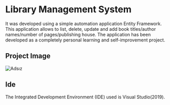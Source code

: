# Library Management System

It was developed using a simple automation application Entity Framework. This application allows to list, delete, update and add book titles/author names/number of pages/publishing house. The application has been developed as a completely personal learning and self-improvement project.

## Project Image
![Adsız](https://github.com/user-attachments/assets/3ac15ea6-1821-4a01-b7f3-5ed1ad5f0ce0)


## Ide
The Integrated Development Environment (IDE) used is Visual Studio(2019).
